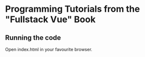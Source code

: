 # Programming Tutorials from the "Fullstack Vue" Book

## Running the code

Open index.html in your favourite browser.
